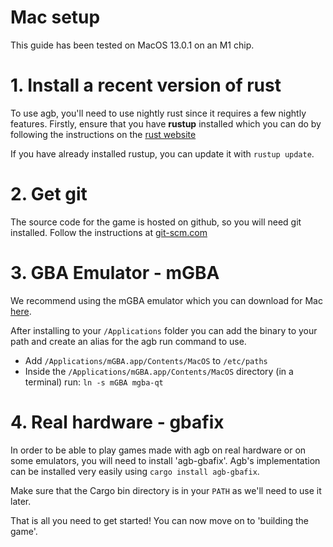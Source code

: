 # Mac setup

This guide has been tested on MacOS 13.0.1 on an M1 chip.

# 1. Install a recent version of rust

To use agb, you'll need to use nightly rust since it requires a few nightly features.
Firstly, ensure that you have **rustup** installed which you can do by following the instructions on the [rust website](https://www.rust-lang.org/tools/install)

If you have already installed rustup, you can update it with `rustup update`.

# 2. Get git

The source code for the game is hosted on github, so you will need git installed. Follow the instructions at [git-scm.com](https://git-scm.com/)

# 3. GBA Emulator - mGBA

We recommend using the mGBA emulator which you can download for Mac [here](https://mgba.io/downloads.html).

After installing to your `/Applications` folder you can add the binary to your path and create an alias for the agb run command to use.

* Add `/Applications/mGBA.app/Contents/MacOS` to `/etc/paths`
* Inside the `/Applications/mGBA.app/Contents/MacOS` directory (in a terminal) run: `ln -s mGBA mgba-qt`

# 4. Real hardware - gbafix

In order to be able to play games made with agb on real hardware or on some emulators, you will need to install 'agb-gbafix'.
Agb's implementation can be installed very easily using `cargo install agb-gbafix`.

Make sure that the Cargo bin directory is in your `PATH` as we'll need to use it later.

That is all you need to get started!
You can now move on to 'building the game'.